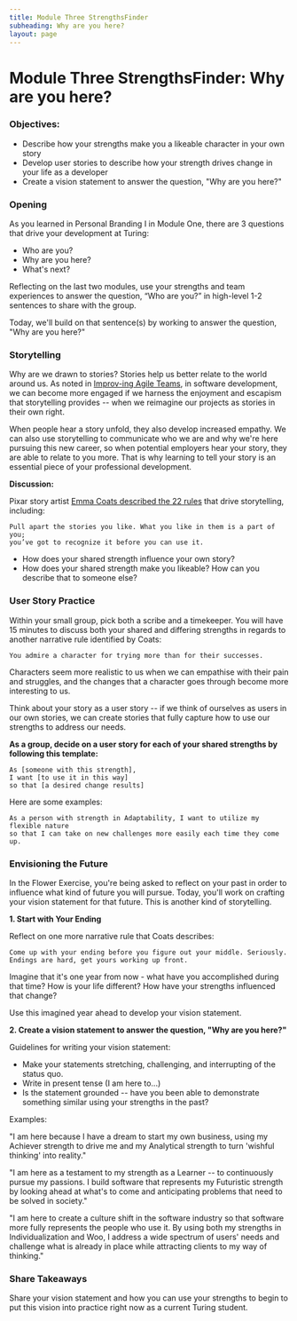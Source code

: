 ```yaml
---
title: Module Three StrengthsFinder
subheading: Why are you here?
layout: page
---
```


# Module Three StrengthsFinder: Why are you here?

### Objectives:

* Describe how your strengths make you a likeable character in your own story
* Develop user stories to describe how your strength drives change in your life as a developer
* Create a vision statement to answer the question, "Why are you here?"

### Opening
As you learned in Personal Branding I in Module One, there are 3 questions that drive your development at Turing:

* Who are you?
* Why are you here?
* What's next?

Reflecting on the last two modules, use your strengths and team experiences to answer the question, “Who are you?” in high-level 1-2 sentences to share with the group.

Today, we'll build on that sentence(s) by working to answer the question, "Why are you here?"

### Storytelling
Why are we drawn to stories? Stories help us better relate to the world around us. As noted in [Improv-ing Agile Teams](https://www.amazon.com/Improv-ing-Agile-Teams-Constraints-Creativity/dp/0993301304), in software development, we can become more engaged if we harness the enjoyment and escapism that storytelling provides -- when we reimagine our projects as stories in their own right. 

When people hear a story unfold, they also develop increased empathy. We can also use storytelling to communicate who we are and why we're here pursuing this new career, so when potential employers hear your story, they are able to relate to you more. That is why learning to tell your story is an essential piece of your professional development.  

**Discussion:**

Pixar story artist [Emma Coats described the 22 rules](http://storyshots.tumblr.com/post/25032057278/22-storybasics-ive-picked-up-in-my-time-at-pixar) that drive storytelling, including:

	Pull apart the stories you like. What you like in them is a part of you; 
	you’ve got to recognize it before you can use it.

* How does your shared strength influence your own story?
* How does your shared strength make you likeable? How can you describe that to someone else?

### User Story Practice

Within your small group, pick both a scribe and a timekeeper. You will have 15 minutes to discuss both your shared and differing strengths in regards to another narrative rule identified by Coats:

	You admire a character for trying more than for their successes.  

Characters seem more realistic to us when we can empathise with their pain and struggles, and the changes that a character goes through become more interesting to us.

Think about your story as a user story -- if we think of ourselves as users in our own stories, we can create stories that fully capture how to use our strengths to address our needs. 

**As a group, decide on a user story for each of your shared strengths by following this template:**

	As [someone with this strength], 
	I want [to use it in this way] 
	so that [a desired change results]

Here are some examples:

	As a person with strength in Adaptability, I want to utilize my flexible nature
	so that I can take on new challenges more easily each time they come up.

### Envisioning the Future 
In the Flower Exercise, you're being asked to reflect on your past in order to influence what kind of future you will pursue. Today, you'll work on crafting your vision statement for that future. This is another kind of storytelling.

**1. Start with Your Ending** 

Reflect on one more narrative rule that Coats describes:

	Come up with your ending before you figure out your middle. Seriously. 
	Endings are hard, get yours working up front.
	
Imagine that it's one year from now - what have you accomplished during that time? How is your life different? How have your strengths influenced that change?

Use this imagined year ahead to develop your vision statement.

**2. Create a vision statement to answer the question, "Why are you here?"**

Guidelines for writing your vision statement:

* Make your statements stretching, challenging, and interrupting of the status quo.
* Write in present tense (I am here to...)
* Is the statement grounded -- have you been able to demonstrate something similar using your strengths in the past?

Examples:

"I am here because I have a dream to start my own business, using my Achiever strength to drive me and my Analytical strength to turn 'wishful thinking' into reality."

"I am here as a testament to my strength as a Learner -- to continuously pursue my passions. I build software that represents my Futuristic strength by looking ahead at what's to come and anticipating problems that need to be solved in society."

"I am here to create a culture shift in the software industry so that software more fully represents the people who use it. By using both my strengths in Individualization and Woo, I address a wide spectrum of users' needs and challenge what is already in place while attracting clients to my way of thinking." 


### Share Takeaways

Share your vision statement and how you can use your strengths to begin to put this vision into practice right now as a current Turing student. 


